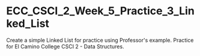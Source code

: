 # ECC_CSCI_2_Week_5_Practice_3_Linked_List
Create a simple Linked List for practice using Professor's example. Practice for El Camino College CSCI 2 - Data Structures.

